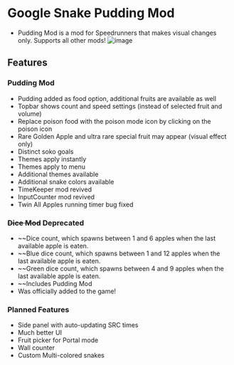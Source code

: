 # Google Snake Pudding Mod
* Pudding Mod is a mod for Speedrunners that makes visual changes only. Supports all other mods!
![image](https://user-images.githubusercontent.com/6286286/229365518-92b16c07-b035-48af-ac0c-a0f3d43d51b6.png)

## Features
### Pudding Mod
* Pudding added as food option, additional fruits are available as well
* Topbar shows count and speed settings (instead of selected fruit and volume)
* Replace poison food with the poison mode icon by clicking on the poison icon
* Rare Golden Apple and ultra rare special fruit may appear (visual effect only)
* Distinct soko goals
* Themes apply instantly
* Themes apply to menu
* Additional themes available
* Additional snake colors available
* TimeKeeper mod revived
* InputCounter mod revived
* Twin All Apples running timer bug fixed

### ~~Dice Mod~~ Deprecated
* ~~Dice count, which spawns between 1 and 6 apples when the last available apple is eaten.
* ~~Blue dice count, which spawns between 1 and 12 apples when the last available apple is eaten.
* ~~Green dice count, which spawns between 4 and 9 apples when the last available apple is eaten.
* ~~Includes Pudding Mod
* Was officially added to the game!

### Planned Features
* Side panel with auto-updating SRC times
* Much better UI
* Fruit picker for Portal mode
* Wall counter
* Custom Multi-colored snakes
